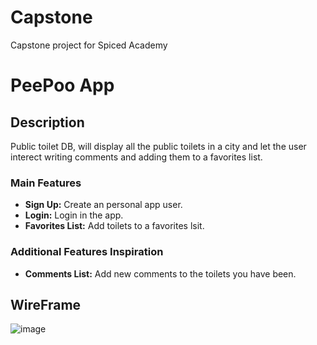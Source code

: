 # Capstone

Capstone project for Spiced Academy

# PeePoo App

## Description

Public toilet DB, will display all the public toilets in a city and let the user interect writing comments and adding them to a favorites list.

### Main Features

- **Sign Up:** Create an personal app user.
- **Login:** Login in the app.
- **Favorites List:** Add toilets to a favorites lsit.

### Additional Features Inspiration

- **Comments List:** Add new comments to the toilets you have been.

## WireFrame
![image](https://github.com/user-attachments/assets/c0673f48-b21a-4f01-8450-50c81cfd976e)
